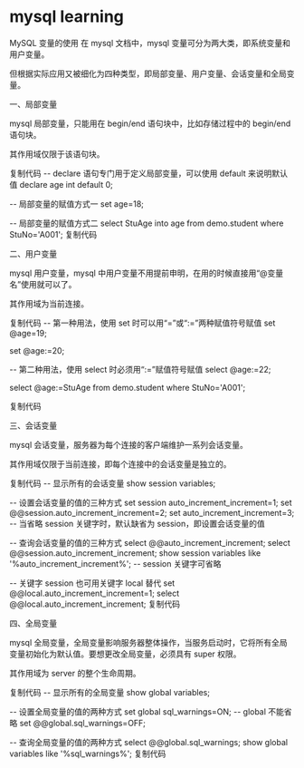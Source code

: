 # mysql learning

MySQL 变量的使用
在 mysql 文档中，mysql 变量可分为两大类，即系统变量和用户变量。

但根据实际应用又被细化为四种类型，即局部变量、用户变量、会话变量和全局变量。

一、局部变量

mysql 局部变量，只能用在 begin/end 语句块中，比如存储过程中的 begin/end 语句块。

其作用域仅限于该语句块。

复制代码
-- declare 语句专门用于定义局部变量，可以使用 default 来说明默认值
declare age int default 0;

-- 局部变量的赋值方式一
set age=18;

-- 局部变量的赋值方式二
select StuAge
into age
from demo.student
where StuNo='A001';
复制代码

二、用户变量

mysql 用户变量，mysql 中用户变量不用提前申明，在用的时候直接用“@变量名”使用就可以了。

其作用域为当前连接。

复制代码
-- 第一种用法，使用 set 时可以用“=”或“:=”两种赋值符号赋值
set @age=19;

set @age:=20;

-- 第二种用法，使用 select 时必须用“:=”赋值符号赋值
select @age:=22;

select @age:=StuAge
from demo.student
where StuNo='A001';

复制代码

三、会话变量

mysql 会话变量，服务器为每个连接的客户端维护一系列会话变量。

其作用域仅限于当前连接，即每个连接中的会话变量是独立的。

复制代码
-- 显示所有的会话变量
show session variables;

-- 设置会话变量的值的三种方式
set session auto_increment_increment=1;
set @@session.auto_increment_increment=2;
set auto_increment_increment=3; -- 当省略 session 关键字时，默认缺省为 session，即设置会话变量的值

-- 查询会话变量的值的三种方式
select @@auto_increment_increment;
select @@session.auto_increment_increment;
show session variables like '%auto_increment_increment%'; -- session 关键字可省略

-- 关键字 session 也可用关键字 local 替代
set @@local.auto_increment_increment=1;
select @@local.auto_increment_increment;
复制代码

四、全局变量

mysql 全局变量，全局变量影响服务器整体操作，当服务启动时，它将所有全局变量初始化为默认值。要想更改全局变量，必须具有 super 权限。

其作用域为 server 的整个生命周期。

复制代码
-- 显示所有的全局变量
show global variables;

-- 设置全局变量的值的两种方式
set global sql_warnings=ON; -- global 不能省略
set @@global.sql_warnings=OFF;

-- 查询全局变量的值的两种方式
select @@global.sql_warnings;
show global variables like '%sql_warnings%';
复制代码
